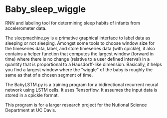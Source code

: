 # Baby_sleep_wiggle
RNN and labeling tool for determining sleep habits of infants from accelerometer data.

The sleepmachine.py is a primative graphical interface to label data as sleeping or not sleeping. Amongst some tools to choose
window size for the timeseries data, label, and store timeseries data (with cpickle), it also contains a helper function that computes the largest window (forward in time) where 
there is no change (relative to a user defined interval) in a quantity that is proportional to a Hausdorff-like dimension. 
Basically, it helps you find a largest window where the "wiggle" of the baby is roughly the same as that of a chosen segment of 
time. 

The BabyLSTM.py is a training program for a bidirectional recurrent neural network using LSTM cells. It uses
Tensorflow. It assumes the input data is stored in a cpickle format. 

This program is for a larger research project for the Nutional Science Department at UC Davis. 
